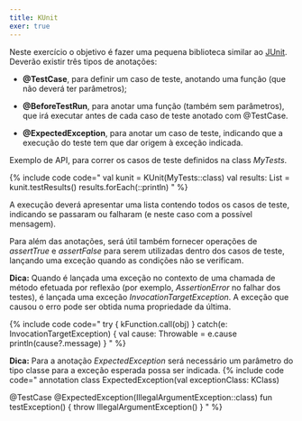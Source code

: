 ```yaml
---
title: KUnit
exer: true
---
```


Neste exercício o objetivo é fazer uma pequena biblioteca similar ao [JUnit](www.junit.org). Deverão existir três tipos de anotações:

- **@TestCase**, para definir um caso de teste, anotando uma função (que não deverá ter parâmetros);

- **@BeforeTestRun**, para anotar uma função (também sem parâmetros), que irá executar antes de cada caso de teste anotado com @TestCase.

- **@ExpectedException**, para anotar um caso de teste, indicando que a execução do teste tem que dar origem à exceção indicada.

Exemplo de API, para correr os casos de teste definidos na class *MyTests*.

{% include code code="
val kunit = KUnit(MyTests::class)
val results: List<TestCaseResult> = kunit.testResults()
results.forEach(::println)
"
%}

A execução deverá apresentar uma lista contendo todos os casos de teste, indicando se passaram ou falharam (e neste caso com a possível mensagem).

Para além das anotações, será útil também fornecer operações de *assertTrue* e *assertFalse* para serem utilizadas dentro dos casos de teste, lançando uma exceção quando as condições não se verificam.

**Dica:** Quando é lançada uma exceção no contexto de uma chamada de método efetuada por reflexão (por exemplo, *AssertionError* no falhar dos testes), é lançada uma exceção *InvocationTargetException*. A exceção que causou o erro pode ser obtida numa propriedade da última.

{% include code code="
try {
  kFunction.call(obj)
}
catch(e: InvocationTargetException) {
  val cause: Throwable = e.cause
  println(cause?.message)
}
"
%}


**Dica:** Para a anotação *ExpectedException* será necessário um parâmetro do tipo classe para a exceção esperada possa ser indicada.
{% include code code="
annotation class ExpectedException(val exceptionClass: KClass<out Exception>)

@TestCase
@ExpectedException(IllegalArgumentException::class)
fun testException() {
   throw IllegalArgumentException()
}
"
%}